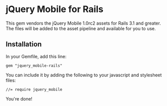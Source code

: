 # jQuery Mobile for Rails

This gem vendors the jQuery Mobile 1.0rc2 assets for Rails 3.1 and greater. The files will be added to the asset pipeline and available for you to use.

## Installation

In your Gemfile, add this line:

    gem "jquery_mobile-rails"

You can include it by adding the following to your javascript and stylesheet files:

    //= require jquery_mobile

You're done!